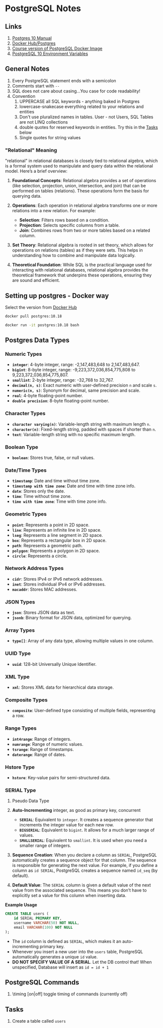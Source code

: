 # PostgreSQL Notes
## Links
1. [Postgres 10 Manual](https://www.postgresql.org/docs/10/index.html)  
2. [Docker Hub/Postgres](https://hub.docker.com/_/postgres/tags?page_size=&ordering=&name=10.18)
3. [Course version of PostgreSQL Docker Image](https://hub.docker.com/layers/library/postgres/10.18/images/sha256-e37849ff3307519e542e6ad13ae3aa2ab8131e448df126f0f86d2c38980c31da?context=explore)
4. [PostgreSQL 10 Environment Variables](https://www.postgresql.org/docs/10/libpq-envars.html)

## General Notes
1. Every PostgreSQL statement ends with a semicolon
2. Comments start with `--`
3. SQL does not care about casing...You case for code readability!
4. Convention
   1. UPPERCASE all SQL keywords - anything baked in Postgres
   2. lowercase-snakecase everything related to your relations and entities 
   3. Don't use pluralized names in tables. User - not Users, SQL Tables are not LINQ collections
   4. double quotes for reserved keywords in entities. Try this in the [Tasks](#tasks) below
   5. Single quotes for string values
### "Relational" Meaning
"relational" in relational databases is closely tied to relational algebra, which is a formal system used to manipulate and query data within the relational model. Here’s a brief overview:

1. **Foundational Concepts**: Relational algebra provides a set of operations (like selection, projection, union, intersection, and join) that can be performed on tables (relations). These operations form the basis for querying data.

2. **Operations**: Each operation in relational algebra transforms one or more relations into a new relation. For example:
   - **Selection**: Filters rows based on a condition.
   - **Projection**: Selects specific columns from a table.
   - **Join**: Combines rows from two or more tables based on a related column.

3. **Set Theory**: Relational algebra is rooted in set theory, which allows for operations on relations (tables) as if they were sets. This helps in understanding how to combine and manipulate data logically.

4. **Theoretical Foundation**: While SQL is the practical language used for interacting with relational databases, relational algebra provides the theoretical framework that underpins these operations, ensuring they are sound and efficient.

## Setting up postgres - Docker way

Select the version from [Docker Hub](https://hub.docker.com/_/postgres/tags?page_size=&ordering=&name=10.18)  

```sh
docker pull postgres:10.18

docker run -it postgres:10.18 bash
```

## Postgres Data Types
### Numeric Types
- **`integer`**: 4-byte integer, range: -2,147,483,648 to 2,147,483,647.
- **`bigint`**: 8-byte integer, range: -9,223,372,036,854,775,808 to 9,223,372,036,854,775,807.
- **`smallint`**: 2-byte integer, range: -32,768 to 32,767.
- **`decimal(n, s)`**: Exact numeric with user-defined precision `n` and scale `s`.
- **`numeric(n, s)`**: Synonym for decimal, same precision and scale.
- **`real`**: 4-byte floating-point number.
- **`double precision`**: 8-byte floating-point number.
### Character Types
- **`character varying(n)`**: Variable-length string with maximum length `n`.
- **`character(n)`**: Fixed-length string, padded with spaces if shorter than `n`.
- **`text`**: Variable-length string with no specific maximum length.
### Boolean Type
- **`boolean`**: Stores true, false, or null values.
### Date/Time Types
- **`timestamp`**: Date and time without time zone.
- **`timestamp with time zone`**: Date and time with time zone info.
- **`date`**: Stores only the date.
- **`time`**: Time without time zone.
- **`time with time zone`**: Time with time zone info.
### Geometric Types
- **`point`**: Represents a point in 2D space.
- **`line`**: Represents an infinite line in 2D space.
- **`lseg`**: Represents a line segment in 2D space.
- **`box`**: Represents a rectangular box in 2D space.
- **`path`**: Represents a geometric path.
- **`polygon`**: Represents a polygon in 2D space.
- **`circle`**: Represents a circle.
### Network Address Types
- **`cidr`**: Stores IPv4 or IPv6 network addresses.
- **`inet`**: Stores individual IPv4 or IPv6 addresses.
- **`macaddr`**: Stores MAC addresses.
### JSON Types
- **`json`**: Stores JSON data as text.
- **`jsonb`**: Binary format for JSON data, optimized for querying.
### Array Types
- **`type[]`**: Array of any data type, allowing multiple values in one column.
### UUID Type
- **`uuid`**: 128-bit Universally Unique Identifier.
### XML Type
- **`xml`**: Stores XML data for hierarchical data storage.
### Composite Types
- **`composite`**: User-defined type consisting of multiple fields, representing a row.
### Range Types
- **`int4range`**: Range of integers.
- **`numrange`**: Range of numeric values.
- **`tsrange`**: Range of timestamps.
- **`daterange`**: Range of dates.
### Hstore Type
- **`hstore`**: Key-value pairs for semi-structured data.
### SERIAL Type
1. Pseudo Data Type
1. **Auto-Incrementing** integer, as good as primary key, concurrent
      - **`SERIAL`**: Equivalent to `integer`. It creates a sequence generator that increments the integer value for each new row.
      - **`BIGSERIAL`**: Equivalent to `bigint`. It allows for a much larger range of values.
      - **`SMALLSERIAL`**: Equivalent to `smallint`. It is used when you need a smaller range of integers.

2. **Sequence Creation**: When you declare a column as `SERIAL`, PostgreSQL automatically creates a sequence object for that column. The sequence is responsible for generating the next value. For example, if you define a column as `id SERIAL`, PostgreSQL creates a sequence named `id_seq` (by default).

3. **Default Value**: The `SERIAL` column is given a default value of the next value from the associated sequence. This means you don’t have to explicitly set a value for this column when inserting data.

**Example Usage**

```sql
CREATE TABLE users (
    id SERIAL PRIMARY KEY,
    username VARCHAR(50) NOT NULL,
    email VARCHAR(100) NOT NULL
);
```
- The `id` column is defined as `SERIAL`, which makes it an auto-incrementing primary key.
- Whenever you insert a new user into the `users` table, PostgreSQL automatically generates a unique `id` value.
- **DO NOT SPECIFY VALUE OF A SERIAL**. Let the DB control that! When unspecified, Database will insert as `id = id + 1`


## PostgreSQL Commands
1. \timing [on|off]       toggle timing of commands (currently off)

## Tasks

1. Create a table called `users`